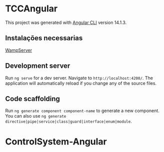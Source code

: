 # TCCAngular

This project was generated with [Angular CLI](https://github.com/angular/angular-cli) version 14.1.3.

## Instalações necessarias

[WampServer](https://sourceforge.net/projects/wampserver/)

## Development server

Run `ng serve` for a dev server. Navigate to `http://localhost:4200/`. The application will automatically reload if you change any of the source files.

## Code scaffolding

Run `ng generate component component-name` to generate a new component. You can also use `ng generate directive|pipe|service|class|guard|interface|enum|module`.

# ControlSystem-Angular
